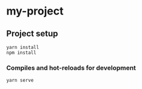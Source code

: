 # my-project

## Project setup
```
yarn install
npm install
```

### Compiles and hot-reloads for development
```
yarn serve
```
